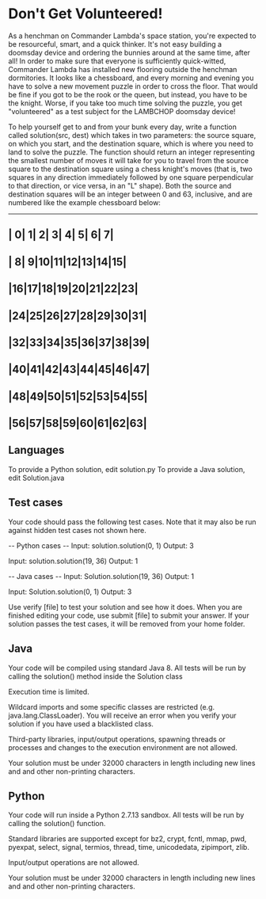 # Don't Get Volunteered!

As a henchman on Commander Lambda's space station, you're expected to be resourceful, smart, and a quick thinker. It's not easy building a doomsday device and ordering the bunnies around at the same time, after all! In order to make sure that everyone is sufficiently quick-witted, Commander Lambda has installed new flooring outside the henchman dormitories. It looks like a chessboard, and every morning and evening you have to solve a new movement puzzle in order to cross the floor. That would be fine if you got to be the rook or the queen, but instead, you have to be the knight. Worse, if you take too much time solving the puzzle, you get "volunteered" as a test subject for the LAMBCHOP doomsday device!

To help yourself get to and from your bunk every day, write a function called solution(src, dest) which takes in two parameters: the source square, on which you start, and the destination square, which is where you need to land to solve the puzzle.  The function should return an integer representing the smallest number of moves it will take for you to travel from the source square to the destination square using a chess knight's moves (that is, two squares in any direction immediately followed by one square perpendicular to that direction, or vice versa, in an "L" shape).  Both the source and destination squares will be an integer between 0 and 63, inclusive, and are numbered like the example chessboard below:

-------------------------
| 0| 1| 2| 3| 4| 5| 6| 7|
-------------------------
| 8| 9|10|11|12|13|14|15|
-------------------------
|16|17|18|19|20|21|22|23|
-------------------------
|24|25|26|27|28|29|30|31|
-------------------------
|32|33|34|35|36|37|38|39|
-------------------------
|40|41|42|43|44|45|46|47|
-------------------------
|48|49|50|51|52|53|54|55|
-------------------------
|56|57|58|59|60|61|62|63|
-------------------------

## Languages

To provide a Python solution, edit solution.py
To provide a Java solution, edit Solution.java

## Test cases
Your code should pass the following test cases.
Note that it may also be run against hidden test cases not shown here.

-- Python cases --
Input:
solution.solution(0, 1)
Output:
    3

Input:
solution.solution(19, 36)
Output:
    1

-- Java cases --
Input:
Solution.solution(19, 36)
Output:
    1

Input:
Solution.solution(0, 1)
Output:
    3

Use verify [file] to test your solution and see how it does. When you are finished editing your code, use submit [file] to submit your answer. If your solution passes the test cases, it will be removed from your home folder.

## Java
Your code will be compiled using standard Java 8. All tests will be run by calling the solution() method inside the Solution class

Execution time is limited.

Wildcard imports and some specific classes are restricted (e.g. java.lang.ClassLoader). You will receive an error when you verify your solution if you have used a blacklisted class.

Third-party libraries, input/output operations, spawning threads or processes and changes to the execution environment are not allowed.

Your solution must be under 32000 characters in length including new lines and and other non-printing characters.

## Python
Your code will run inside a Python 2.7.13 sandbox. All tests will be run by calling the solution() function.

Standard libraries are supported except for bz2, crypt, fcntl, mmap, pwd, pyexpat, select, signal, termios, thread, time, unicodedata, zipimport, zlib.

Input/output operations are not allowed.

Your solution must be under 32000 characters in length including new lines and and other non-printing characters.